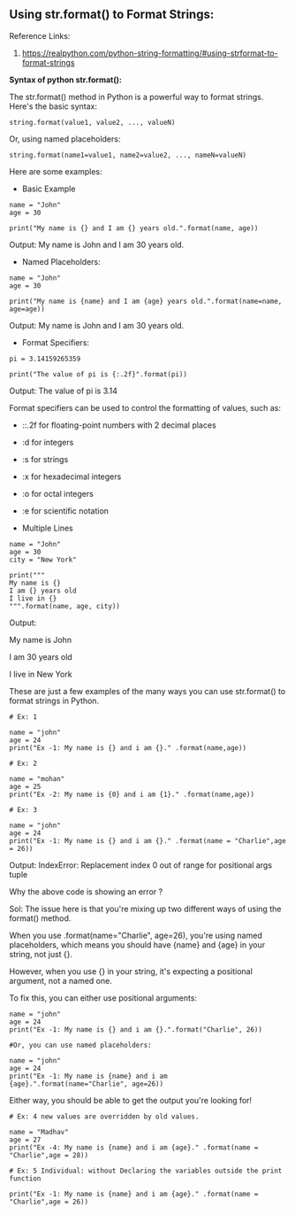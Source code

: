 ## Using str.format() to Format Strings:

Reference Links:

1. https://realpython.com/python-string-formatting/#using-strformat-to-format-strings



**Syntax of python str.format():**

The str.format() method in Python is a powerful way to format strings. Here's the basic syntax:


```string.format(value1, value2, ..., valueN)```


Or, using named placeholders:


```string.format(name1=value1, name2=value2, ..., nameN=valueN)```


Here are some examples:

- Basic Example

```
name = "John"
age = 30

print("My name is {} and I am {} years old.".format(name, age))
```

Output: My name is John and I am 30 years old.


- Named Placeholders:

```
name = "John"
age = 30

print("My name is {name} and I am {age} years old.".format(name=name, age=age))
```
Output: My name is John and I am 30 years old.


- Format Specifiers:
```
pi = 3.14159265359

print("The value of pi is {:.2f}".format(pi))
```

Output: The value of pi is 3.14


Format specifiers can be used to control the formatting of values, such as:

  - ::.2f for floating-point numbers with 2 decimal places
  - :d for integers
  - :s for strings
  - :x for hexadecimal integers
  - :o for octal integers
  - :e for scientific notation

- Multiple Lines

```
name = "John"
age = 30
city = "New York"

print("""
My name is {}
I am {} years old
I live in {}
""".format(name, age, city))
```

 Output:
 
 My name is John
 
 I am 30 years old

 I live in New York


These are just a few examples of the many ways you can use str.format() to format strings in Python.



```
# Ex: 1

name = "john"
age = 24
print("Ex -1: My name is {} and i am {}." .format(name,age))
```


```
# Ex: 2

name = "mohan"
age = 25
print("Ex -2: My name is {0} and i am {1}." .format(name,age))
```


```
# Ex: 3

name = "john"
age = 24
print("Ex -1: My name is {} and i am {}." .format(name = "Charlie",age = 26))
```
Output: IndexError: Replacement index 0 out of range for positional args tuple


Why the above code is showing an error ?

Sol:
The issue here is that you're mixing up two different ways of using the format() method.

When you use .format(name="Charlie", age=26), you're using named placeholders, which means you should have {name} and {age} in your string, not just {}.

However, when you use {} in your string, it's expecting a positional argument, not a named one.

To fix this, you can either use positional arguments:

```
name = "john"
age = 24
print("Ex -1: My name is {} and i am {}.".format("Charlie", 26))

#Or, you can use named placeholders:

name = "john"
age = 24
print("Ex -1: My name is {name} and i am {age}.".format(name="Charlie", age=26))
```

Either way, you should be able to get the output you're looking for!


```
# Ex: 4 new values are overridden by old values.

name = "Madhav"
age = 27
print("Ex -4: My name is {name} and i am {age}." .format(name = "Charlie",age = 28))
```


```
# Ex: 5 Individual: without Declaring the variables outside the print function

print("Ex -1: My name is {name} and i am {age}." .format(name = "Charlie",age = 26))
```

